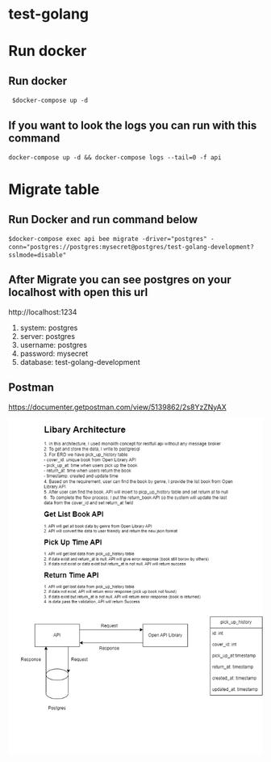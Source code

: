 # test-golang

# Run docker

## Run docker

```
 $docker-compose up -d
```

## If you want to look the logs you can run with this command

```
docker-compose up -d && docker-compose logs --tail=0 -f api
```

# Migrate table

## Run Docker and run command below

```
$docker-compose exec api bee migrate -driver="postgres" -conn="postgres://postgres:mysecret@postgres/test-golang-development?sslmode=disable"
```

## After Migrate you can see postgres on your localhost with open this url

http://localhost:1234

1. system: postgres
2. server: postgres
3. username: postgres
4. password: mysecret
5. database: test-golang-development

## Postman

https://documenter.getpostman.com/view/5139862/2s8YzZNyAX

![Alt text](/design/test-golang1.png)
